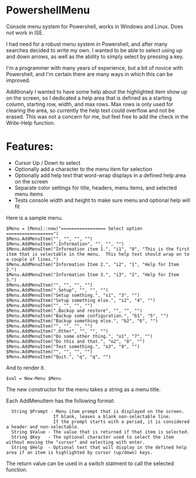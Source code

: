 # PowershellMenu
Console menu system for Powershell, works in Windows and Linux.  Does not work in ISE.

I had need for a robust menu system in Powershell, and after many searches decided to write my own.  I wanted to be able to select using up and down arrows, as well as the ability to simply select by pressing a key.

I'm a programmer with many years of experience, but a bit of novice with Powershell, and I'm certain there are many ways in which this can be improved.

Additionaly I wanted to have some help about the highlighted item show up on the screen, so I dedicated a help area that is defined as a starting column, starting row, width, and max rows.  Max rows is only used for clearing the area, so currently the help text could overflow and not be erased.  This was not a concern for me, but feel free to add the check in the Write-Help function.

# Features:
  - Cursor Up / Down to select
  - Optionally add a character to the menu item for selection
  - Optionally add help text that word-wrap displays in a defined help area on the screen
  - Separate color settings for title, headers, menu items, and selected menu items
  - Tests console width and height to make sure menu and optional help will fit

Here is a sample menu.
```
$Menu = [Menu]::new("================= Select option ==================")
$Menu.AddMenuItem("", "", "", "")
$Menu.AddMenuItem(".Information", "", "", "")
$Menu.AddMenuItem("Information item 1.", "i1", "0", "This is the first item that is selectable in the menu.  This help text should wrap on to a couple of lines.")
$Menu.AddMenuItem("Information Item 2.", "i2", "1", "Help for Item 2.")
$Menu.AddMenuItem("Information Item 3.", "i3", "2", "Help for Item 3.")
$Menu.AddMenuItem("", "", "", "")
$Menu.AddMenuItem(".Setup", "", "", "")
$Menu.AddMenuItem("Setup somthing.", "s1", "3", "")
$Menu.AddMenuItem("Setup something else.", "s2", "4", "")
$Menu.AddMenuItem("", "", "", "")
$Menu.AddMenuItem(".Backup and restore", "", "", "")
$Menu.AddMenuItem("Backup some configuration.", "b1", "5", "")
$Menu.AddMenuItem("Backup something else.", "b2", "6", "")
$Menu.AddMenuItem("", "", "", "")
$Menu.AddMenuItem(".Other", "", "", "")
$Menu.AddMenuItem("Do some other thing.", "o1", "7", "")
$Menu.AddMenuItem("Do this and that.", "o2", "8", "")
$Menu.AddMenuItem("Test something.", "o3", "9", "")
$Menu.AddMenuItem("", "", "", "")
$Menu.AddMenuItem("Quit.", "q", "q", "")
```

And to render it.
```
$val = New-Menu $Menu
```

The new constructor for the menu takes a string as a menu title.

Each AddMenuItem has the following format:
```
  String $Prompt - Menu item prompt that is displayed on the screen.  
                  If blank, leaves a blank non-selectable line.
                  If the prompt starts with a period, it is considered a header and non-selectable.
  String $Value - The value that is returned if that item is selected.
  String $Key   - The optional character used to select the item without moving the "cursor" and selecting with enter.
  String $Help  - Optional text that will display in the defined help area if an item is highlighted by cursor (up/down) keys.
  ```

The return value can be used in a switch statment to call the selected function.
